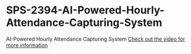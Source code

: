 # SPS-2394-AI-Powered-Hourly-Attendance-Capturing-System
AI-Powered Hourly Attendance Capturing System
[Check out the video for more information](https://www.youtube.com/watch?v=ySlyFLuxbKQ&t=5s)
